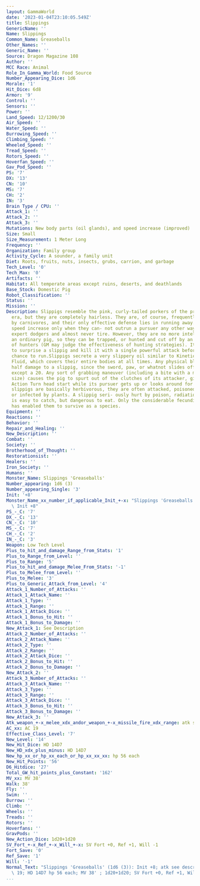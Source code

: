 ```yaml
---
layout: GammaWorld
date: '2023-01-04T23:10:05.549Z'
title: Slippings
GenericName: ''
Name: Slippings
Common_Name: Greaseballs
Other_Names: ''
Generic_Name: ''
Source: Dragon Magazine 108
Author: ''
MCC Race: Animal
Role_In_Gamma_World: Food Source
Number_Appearing_Dice: 1d6
Morale: '1'
Hit_Dice: 6d8
Armor: '9'
Control: ''
Sensors: ''
Power: ''
Land_Speed: 12/1200/30
Air_Speed: ''
Water_Speed: ''
Burrowing_Speed: ''
Climbing_Speed: ''
Wheeled_Speed: ''
Tread_Speed: ''
Rotors_Speed: ''
Hoverfan_Speed: ''
Gav_Pod_Speed: ''
PS: '7'
DX: '13'
CN: '10'
MS: '7'
CH: '2'
IN: '3'
Brain Type / CPU: ''
Attack_1: ''
Attack_2: ''
Attack_3: ''
Mutations: New body parts (oil glands), and speed increase (improved)
Size: Small
Size_Measurement: 1 Meter Long
Frequency: ''
Organization: Family group
Activity_Cycle: A sounder, a family unit
Diet: Roots, fruits, nuts, insects, grubs, carrion, and garbage
Tech_Level: '0'
Tech_Max: '0'
Artifacts: ''
Habitat: All temperate areas except ruins, deserts, and deathlands
Base_Stock: Domestic Pig
Robot_Classification: ''
Status: ''
Mission: ''
Description: Slippigs resemble the pink, curly-tailed porkers of the pre-holo- caust
  era, but they are completely hairless. They are, of course, frequently attacked
  by carnivores, and their only effective defense lies in running away. They use their
  speed increase only when they can- not outrun a pursuer any other way. They are
  expert dodgers and almost never tire. However, they are no more intelligentthan
  an ordinary pig, so they can be trapped, or hunted and cut off by an expert team
  of hunters (GM may judge the effectiveness of hunting strategies). It is also possible
  to surprise a slippig and kill it with a single powerful attack before it has a
  chance to run.Slippigs secrete a very slippery oil similar to Kinetic Nullifier
  Fluid, which covers their entire bodies at all times. Any physical blow does only
  half damage to a slippig, since the sword, paw, or whatnot slides off on any roll
  except a 20. Any sort of grabbing maneuver (including a bite with a mouth of any
  size) causes the pig to spurt out of the clutches of its attacker, giving it a full
  Action Turn head start while its pursuer gets up or looks around for it again.As
  slippigs are basically herbivorous, they are often attacked, poisoned, radi- ated,
  or infected by plants. A slippig seri- ously hurt by poison, radiation, or disease
  is easy to catch, but dangerous to eat. Only the considerable fecundity of slippigs
  has enabled them to survive as a species.
Equipment: ''
Reactions: ''
Behavior: ''
Repair_and_Healing: ''
New_Description: ''
Combat: ''
Society: ''
Brotherhood_of_Thought: ''
Restorationsist: ''
Healers: ''
Iron_Society: ''
Humans: ''
Monster_Name: Slippings 'Greaseballs'
Number_appearing: 1d6 (3)
Number_appearing_Single: '3'
Init: '+8'
Monster_Name_xx_number_if_applicable_Init_+-x: "Slippings 'Greaseballs' (1d6 (3)):\
  \ Init +8"
PS_-_C: '7'
DX_-_C: '13'
CN_-_C: '10'
MS_-_C: '7'
CH_-_C: '2'
IN_-_C: '3'
Weapon: Low Tech Level
Plus_to_hit_and_damage_Range_from_Stats: '1'
Plus_to_Range_from_Level: ''
Plus_to_Range: '5'
Plus_to_hit_and_damage_Melee_From_Stats: '-1'
Plus_to_Melee_from_Level: ''
Plus_to_Melee: '3'
Plus_to_Generic_Attack_from_Level: '4'
Attack_1_Number_of_Attacks: ''
Attack_1_Attack_Name: ''
Attack_1_Type: ''
Attack_1_Range: ''
Attack_1_Attack_Dice: ''
Attack_1_Bonus_to_Hit: ''
Attack_1_Bonus_to_Damage: ''
New_Attack_1: See Description
Attack_2_Number_of_Attacks: ''
Attack_2_Attack_Name: ''
Attack_2_Type: ''
Attack_2_Range: ''
Attack_2_Attack_Dice: ''
Attack_2_Bonus_to_Hit: ''
Attack_2_Bonus_to_Damage: ''
New_Attack_2: ''
Attack_3_Number_of_Attacks: ''
Attack_3_Attack_Name: ''
Attack_3_Type: ''
Attack_3_Range: ''
Attack_3_Attack_Dice: ''
Attack_3_Bonus_to_Hit: ''
Attack_3_Bonus_to_Damage: ''
New_Attack_3: ''
Atk_weapon_+-x_melee_xdx_andor_weapon_+-x_missile_fire_xdx_range: atk see description
AC_xx: AC 19
Effective_Class_Level: '7'
New_Level: '14'
New_Hit_Dice: HD 14D7
New_HD_xdx_plus_minus: HD 14D7
New_hp_xx_or_hp_xx_each_or_hp_xx_xx_xx: hp 56 each
New_Hit_Points: '56'
D6_Hitdice: '27'
Total_GW_hit_points_plus_Constant: '162'
MV_xx: MV 38'
Walk: 38'
Fly: ''
Swim: ''
Burrow: ''
Climb: ''
Wheels: ''
Treads: ''
Rotors: ''
Hoverfans: ''
GravPods: ''
New_Action_Dice: 1d20+1d20
SV_Fort_+-x_Ref_+-x_Will_+-x: SV Fort +0, Ref +1, Will -1
Fort_Save: '0'
Ref_Save: '1'
Will: '-1'
Normal_Text: "Slippings 'Greaseballs' (1d6 (3)): Init +8; atk see description; AC\
  \ 19; HD 14D7 hp 56 each; MV 38' ; 1d20+1d20; SV Fort +0, Ref +1, Will -1"
...
```

